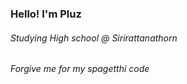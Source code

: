 

<h3>Hello! I'm Pluz</h3>


<h6>Studying High school @ Sirirattanathorn</h6>
<h6> Forgive me for my spagetthi code</h6>
